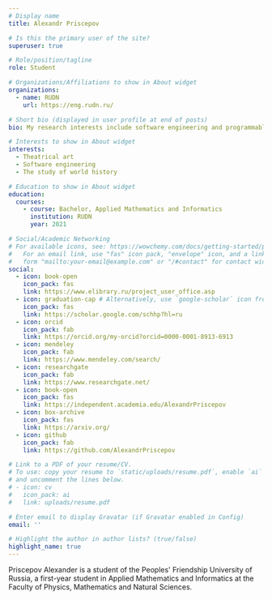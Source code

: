 ```yaml
---
# Display name
title: Alexandr Priscepov

# Is this the primary user of the site?
superuser: true

# Role/position/tagline
role: Student

# Organizations/Affiliations to show in About widget
organizations:
  - name: RUDN
    url: https://eng.rudn.ru/

# Short bio (displayed in user profile at end of posts)
bio: My research interests include software engineering and programmable matter.

# Interests to show in About widget
interests:
  - Theatrical art
  - Software engineering
  - The study of world history

# Education to show in About widget
education:
  courses:
    - course: Bachelor, Applied Mathematics and Informatics
      institution: RUDN
      year: 2021

# Social/Academic Networking
# For available icons, see: https://wowchemy.com/docs/getting-started/page-builder/#icons
#   For an email link, use "fas" icon pack, "envelope" icon, and a link in the
#   form "mailto:your-email@example.com" or "/#contact" for contact widget.
social:
  - icon: book-open
    icon_pack: fas
    link: https://www.elibrary.ru/project_user_office.asp
  - icon: graduation-cap # Alternatively, use `google-scholar` icon from `ai` icon pack
    icon_pack: fas
    link: https://scholar.google.com/schhp?hl=ru
  - icon: orcid
    icon_pack: fab
    link: https://orcid.org/my-orcid?orcid=0000-0001-8913-6913
  - icon: mendeley
    icon_pack: fab
    link: https://www.mendeley.com/search/
  - icon: researchgate
    icon_pack: fab
    link: https://www.researchgate.net/
  - icon: book-open
    icon_pack: fas
    link: https://independent.academia.edu/AlexandrPriscepov
  - icon: box-archive
    icon_pack: fas
    link: https://arxiv.org/
  - icon: github
    icon_pack: fab
    link: https://github.com/AlexandrPriscepov 

# Link to a PDF of your resume/CV.
# To use: copy your resume to `static/uploads/resume.pdf`, enable `ai` icons in `params.toml`,
# and uncomment the lines below.
# - icon: cv
#   icon_pack: ai
#   link: uploads/resume.pdf

# Enter email to display Gravatar (if Gravatar enabled in Config)
email: ''

# Highlight the author in author lists? (true/false)
highlight_name: true
---
```


Priscepov Alexander is a student of the Peoples' Friendship University of Russia, a first-year student in Applied Mathematics and Informatics at the Faculty of Physics, Mathematics and Natural Sciences.


